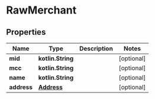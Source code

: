 
# RawMerchant

## Properties
Name | Type | Description | Notes
------------ | ------------- | ------------- | -------------
**mid** | **kotlin.String** |  |  [optional]
**mcc** | **kotlin.String** |  |  [optional]
**name** | **kotlin.String** |  |  [optional]
**address** | [**Address**](Address.md) |  |  [optional]



